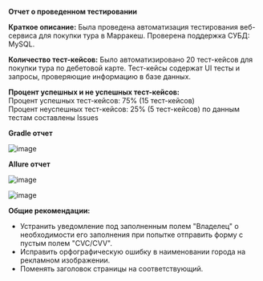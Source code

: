 **Отчет о проведенном тестировании**

**Краткое описание:**
Была проведена автоматизация тестирования веб-сервиса для покупки тура в Марракеш. Проверена поддержка СУБД: MySQL.

**Количество тест-кейсов:** Было автоматизировано 20 тест-кейсов для покупки тура по дебетовой карте.
Тест-кейсы содержат UI тесты и запросы, проверяющие информацию в базе данных.

**Процент успешных и не успешных тест-кейсов:** 
<br/>Процент успешных тест-кейсов: 75% (15 тест-кейсов)
<br/>Процент неуспешных тест-кейсов: 25% (5 тест-кейсов) по данным тестам составлены Issues</br>

**Gradle отчет**

![image](https://user-images.githubusercontent.com/103382676/221416778-af664c81-194b-4524-b245-9c24dfadc22a.png)

**Allure отчет**

![image](https://user-images.githubusercontent.com/103382676/221416726-e84540fb-4053-45c5-b86e-a505cbb10b7f.png)

![image](https://user-images.githubusercontent.com/103382676/221416747-6cc4d44a-37e4-4c85-afce-4fa38e9008ec.png)

**Общие рекомендации:**
- Устранить уведомление под заполненным полем "Владелец" о необходимости его заполнения при попытке отправить форму с пустым полем "CVC/CVV".
- Исправить орфографическую ошибку в наименовании города на рекламном изображении.
- Поменять заголовок страницы на соответствующий.
